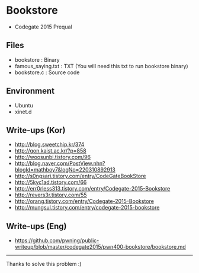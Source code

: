 # Bookstore
 * Codegate 2015 Prequal

## Files
 - bookstore : Binary
 - famous_saying.txt : TXT (You will need this txt to run bookstore binary)
 - bookstore.c : Source code

## Environment
 - Ubuntu
 - xinet.d

## Write-ups (Kor)
 - http://blog.sweetchip.kr/374
 - http://gon.kaist.ac.kr/?p=858
 - http://woosunbi.tistory.com/96
 - http://blog.naver.com/PostView.nhn?blogId=mathboy7&logNo=220310892913
 - http://s0ngsari.tistory.com/entry/CodeGateBookStore
 - http://5kyc1ad.tistory.com/66
 - http://err0rless313.tistory.com/entry/Codegate-2015-Bookstore
 - http://revers3r.tistory.com/55
 - http://orang.tistory.com/entry/Codegate-2015-Bookstore
 - http://mungsul.tistory.com/entry/codegate-2015-bookstore

## Write-ups (Eng)
 - https://github.com/pwning/public-writeup/blob/master/codegate2015/pwn400-bookstore/bookstore.md

---

Thanks to solve this problem :)
